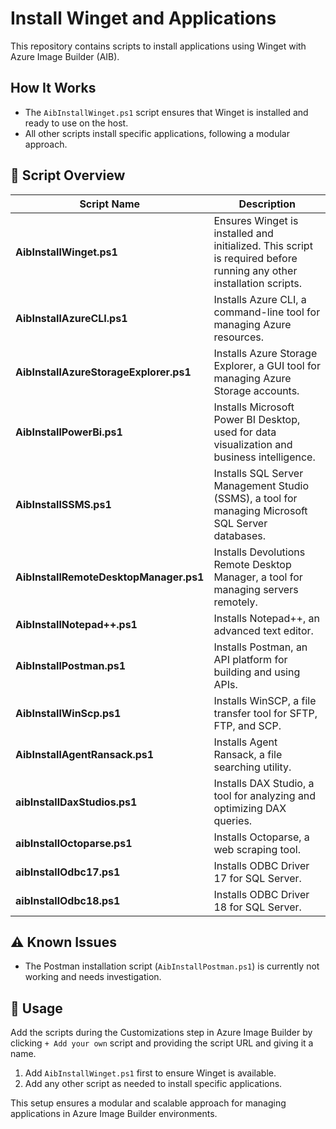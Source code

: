 # Install Winget and Applications

This repository contains scripts to install applications using Winget with Azure Image Builder (AIB).

## How It Works
- The `AibInstallWinget.ps1` script ensures that Winget is installed and ready to use on the host.
- All other scripts install specific applications, following a modular approach.

## 📜 Script Overview

| Script Name                          | Description |
|--------------------------------------|-------------|
| **AibInstallWinget.ps1**            | Ensures Winget is installed and initialized. This script is required before running any other installation scripts. |
| **AibInstallAzureCLI.ps1**          | Installs Azure CLI, a command-line tool for managing Azure resources. |
| **AibInstallAzureStorageExplorer.ps1** | Installs Azure Storage Explorer, a GUI tool for managing Azure Storage accounts. |
| **AibInstallPowerBi.ps1**           | Installs Microsoft Power BI Desktop, used for data visualization and business intelligence. |
| **AibInstallSSMS.ps1**              | Installs SQL Server Management Studio (SSMS), a tool for managing Microsoft SQL Server databases. |
| **AibInstallRemoteDesktopManager.ps1** | Installs Devolutions Remote Desktop Manager, a tool for managing servers remotely. |
| **AibInstallNotepad++.ps1**         | Installs Notepad++, an advanced text editor. |
| **AibInstallPostman.ps1**           | Installs Postman, an API platform for building and using APIs. |
| **AibInstallWinScp.ps1**            | Installs WinSCP, a file transfer tool for SFTP, FTP, and SCP. |
| **AibInstallAgentRansack.ps1**      | Installs Agent Ransack, a file searching utility. |
| **aibInstallDaxStudios.ps1**        | Installs DAX Studio, a tool for analyzing and optimizing DAX queries. |
| **aibInstallOctoparse.ps1**         | Installs Octoparse, a web scraping tool. |
| **aibInstallOdbc17.ps1**            | Installs ODBC Driver 17 for SQL Server. |
| **aibInstallOdbc18.ps1**            | Installs ODBC Driver 18 for SQL Server. |

## ⚠️ Known Issues
- The Postman installation script (`AibInstallPostman.ps1`) is currently not working and needs investigation.

## 🔧 Usage
Add the scripts during the Customizations step in Azure Image Builder by clicking `+ Add your own` script and providing the script URL and giving it a name.
1. Add `AibInstallWinget.ps1` first to ensure Winget is available.
2. Add any other script as needed to install specific applications.

This setup ensures a modular and scalable approach for managing applications in Azure Image Builder environments.